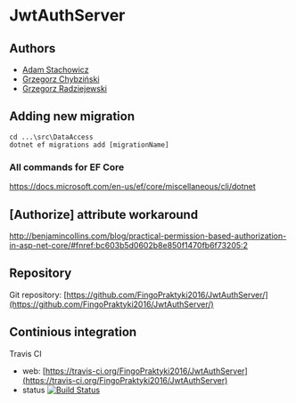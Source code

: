 # JwtAuthServer

## Authors

* [Adam Stachowicz](https://github.com/Saibamen)
* [Grzegorz Chybziński](https://github.com/gregleon)
* [Grzegorz Radziejewski](https://github.com/flgf)

## Adding new migration

```
cd ...\src\DataAccess
dotnet ef migrations add [migrationName]
```

### All commands for EF Core

https://docs.microsoft.com/en-us/ef/core/miscellaneous/cli/dotnet

## [Authorize] attribute workaround

http://benjamincollins.com/blog/practical-permission-based-authorization-in-asp-net-core/#fnref:bc603b5d0602b8e850f1470fb6f73205:2

## Repository

Git repository: [https://github.com/FingoPraktyki2016/JwtAuthServer/](https://github.com/FingoPraktyki2016/JwtAuthServer/)

## Continious integration

Travis CI

- web: [https://travis-ci.org/FingoPraktyki2016/JwtAuthServer](https://travis-ci.org/FingoPraktyki2016/JwtAuthServer)
- status
[![Build Status](https://travis-ci.org/FingoPraktyki2016/JwtAuthServer.svg?branch=master)](https://travis-ci.org/FingoPraktyki2016/JwtAuthServer)
